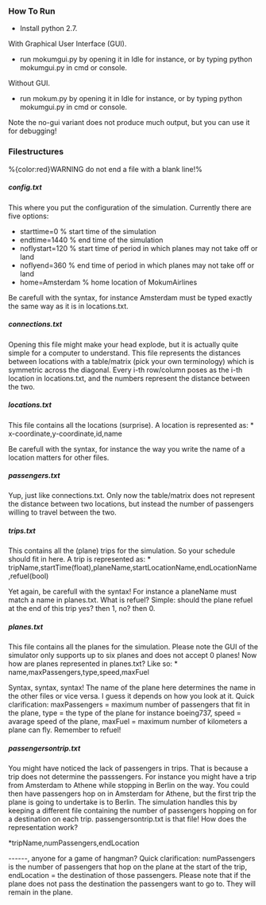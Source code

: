 <h3> How To Run </h3>

- Install python 2.7.

With Graphical User Interface (GUI).
- run mokumgui.py by opening it in Idle for instance, or by typing python mokumgui.py in cmd or console.

Without GUI.
- run mokum.py by opening it in Idle for instance, or by typing python mokumgui.py in cmd or console.

Note the no-gui variant does not produce much output, but you can use it for debugging!

<h3> Filestructures </h3>

%{color:red}WARNING do not end a file with a blank line!%

<h5> config.txt </h5>
This where you put the configuration of the simulation. Currently there are five options: 

* starttime=0 % start time of the simulation
* endtime=1440 % end time of the simulation
* noflystart=120 % start time of period in which planes may not take off or land
* noflyend=360 % end time of period in which planes may not take off or land
* home=Amsterdam % home location of MokumAirlines
 
Be carefull with the syntax, for instance Amsterdam must be typed exactly the same way as it is in locations.txt.

<h5> connections.txt </h5>
Opening this file might make your head explode, but it is actually quite simple for a computer to understand. This file represents the distances between locations with a table/matrix (pick your own terminology) which is symmetric across the diagonal. Every i-th row/column poses as the i-th location in locations.txt, and the numbers represent the distance between the two.

<h5> locations.txt </h5>
This file contains all the locations (surprise). A location is represented as:
* x-coordinate,y-coordinate,id,name

Be carefull with the syntax, for instance the way you write the name of a location matters for other files.

<h5> passengers.txt</h5>
Yup, just like connections.txt. Only now the table/matrix does not represent the distance between two locations, but instead the number of passengers willing to travel between the two.

<h5> trips.txt </h5>
This contains all the (plane) trips for the simulation. So your schedule should fit in here. A trip is represented as:
* tripName,startTime(float),planeName,startLocationName,endLocationName,refuel(bool)

Yet again, be carefull with the syntax! For instance a planeName must match a name in planes.txt. What is refuel? Simple: should the plane refuel at the end of this trip yes? then 1, no? then 0.

<h5> planes.txt </h5>
This file contains all the planes for the simulation. Please note the GUI of the simulator only supports up to six planes and does not accept 0 planes! Now how are planes represented in planes.txt? Like so:
* name,maxPassengers,type,speed,maxFuel

Syntax, syntax, syntax! The name of the plane here determines the name in the other files or vice versa. I guess it depends on how you look at it. Quick clarification: maxPassengers = maximum number of passengers that fit in the plane, type = the type of the plane for instance boeing737, speed = avarage speed of the plane, maxFuel = maximum number of kilometers a plane can fly. Remember to refuel!

<h5> passengersontrip.txt </h5>
You might have noticed the lack of passengers in trips. That is because a trip does not determine the passsengers. For instance you might have a trip from Amsterdam to Athene while stopping in Berlin on the way. You could then have passengers hop on in Amsterdam for Athene, but the first trip the plane is going to undertake is to Berlin. The simulation handles this by keeping a different file containing the number of passengers hopping on for a destination on each trip. passengersontrip.txt is that file! How does the representation work?

*tripName,numPassengers,endLocation

------, anyone for a game of hangman? Quick clarification: numPassengers is the number of passengers that hop on the plane at the start of the trip, endLocation = the destination of those passengers. Please note that if the plane does not pass the destination the passengers want to go to. They will remain in the plane.
